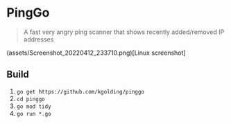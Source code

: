 # PingGo

> A fast very angry ping scanner that shows recently added/removed IP addresses

(assets/Screenshot_20220412_233710.png)[Linux screenshot]

## Build

1. `go get https://github.com/kgolding/pinggo`
1. `cd pinggo`
1. `go mod tidy`
1. `go run *.go`

